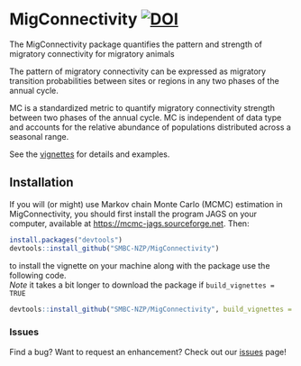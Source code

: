 # MigConnectivity [![DOI](https://zenodo.org/badge/DOI/10.5281/zenodo.1002228.svg)](https://zenodo.org/record/1002228#.Wm_Oh3xG1EY)    
The MigConnectivity package quantifies the pattern and strength of migratory connectivity for migratory animals

The pattern of migratory connectivity can be expressed as migratory transition probabilities between sites or regions in any two phases of the annual cycle.

MC is a standardized metric to quantify migratory connectivity strength between two phases 
of the annual cycle. MC is independent of data type and accounts for the relative abundance of populations distributed across a seasonal range. 

See the [vignettes](https://github.com/SMBC-NZP/MigConnectivity/tree/master/vignettes) for details and examples.

## Installation

If you will (or might) use Markov chain Monte Carlo (MCMC) estimation in 
MigConnectivity, you should first install the program JAGS on your computer, 
available at https://mcmc-jags.sourceforge.net. Then:

```r
install.packages("devtools")
devtools::install_github("SMBC-NZP/MigConnectivity")
```

to install the vignette on your machine along with the package use the following code.   
*Note* it takes a bit longer to download the package if `build_vignettes = TRUE`

```r
devtools::install_github("SMBC-NZP/MigConnectivity", build_vignettes = TRUE)
```

### Issues

Find a bug?  Want to request an enhancement? Check out our [issues](https://github.com/SMBC-NZP/MigConnectivity/issues) page!
